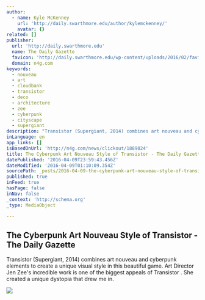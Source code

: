```yaml
---
author:
  - name: Kyle McKenney
    url: 'http://daily.swarthmore.edu/author/kylemckenney/'
    avatar: {}
related: []
publisher:
  url: 'http://daily.swarthmore.edu'
  name: The Daily Gazette
  favicon: 'http://daily.swarthmore.edu/wp-content/uploads/2016/02/favicon-e1454385314905.png'
  domain: n4g.com
keywords:
  - nouveau
  - art
  - cloudbank
  - transistor
  - deco
  - architecture
  - zee
  - cyberpunk
  - cityscape
  - supergiant
description: "Transistor (Supergiant, 2014) combines art nouveau and cyberpunk elements to create a unique visual style in this beautiful game. Art Director Jen Zee's incredible work is one of the biggest appeals of Transistor . She created a unique dystopia that drew me in."
inLanguage: en
app_links: []
isBasedOnUrl: 'http://n4g.com/news/clickout/1889024'
title: The Cyberpunk Art Nouveau Style of Transistor - The Daily Gazette
datePublished: '2016-04-09T23:59:43.456Z'
dateModified: '2016-04-09T01:10:09.354Z'
sourcePath: _posts/2016-04-09-the-cyberpunk-art-nouveau-style-of-transistor-the-daily-ga.md
published: true
inFeed: true
hasPage: false
inNav: false
_context: 'http://schema.org'
_type: MediaObject

---
```

<article style=""><h1>The Cyberpunk Art Nouveau Style of Transistor - The Daily Gazette</h1><p>Transistor (Supergiant, 2014) combines art nouveau and cyberpunk elements to create a unique visual style in this beautiful game. Art Director Jen Zee's incredible work is one of the biggest appeals of Transistor . She created a unique dystopia that drew me in.</p><img src="http://daily.swarthmore.edu/wp-content/uploads/2016/04/Transistor_20140601224713.jpg" /></article>